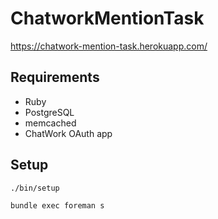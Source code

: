 # ChatworkMentionTask
https://chatwork-mention-task.herokuapp.com/

## Requirements
* Ruby
* PostgreSQL
* memcached
* ChatWork OAuth app

## Setup
```bash
./bin/setup

bundle exec foreman s
```
